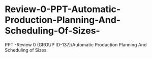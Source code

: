 # Review-0-PPT-Automatic-Production-Planning-And-Scheduling-Of-Sizes-
PPT -Review 0  (GROUP ID-137)/Automatic Production Planning And Scheduling of Sizes.
